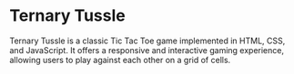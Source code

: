 # Ternary Tussle
Ternary Tussle is a classic Tic Tac Toe game implemented in HTML, CSS, and JavaScript. It offers a responsive and interactive gaming experience, allowing users to play against each other on a grid of cells.
